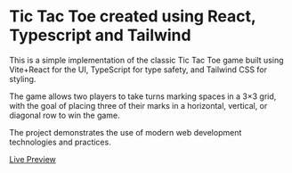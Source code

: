 # Tic Tac Toe created using React, Typescript and Tailwind

This is a simple implementation of the classic Tic Tac Toe game built using Vite+React for the UI, TypeScript for type safety, and Tailwind CSS for styling. 

The game allows two players to take turns marking spaces in a 3×3 grid, with the goal of placing three of their marks in a horizontal, vertical, or diagonal row to win the game. 

The project demonstrates the use of modern web development technologies and practices.

[Live Preview](https://tic-tac-toe-chi-self-25.vercel.app/)